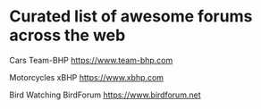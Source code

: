# Curated list of awesome forums across the web

Cars
Team-BHP https://www.team-bhp.com

Motorcycles
xBHP https://www.xbhp.com

Bird Watching
BirdForum https://www.birdforum.net
